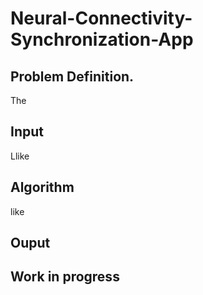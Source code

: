 # Neural-Connectivity-Synchronization-App

## Problem Definition.
The 
## Input
Llike
## Algorithm
like
## Ouput

## Work in progress
